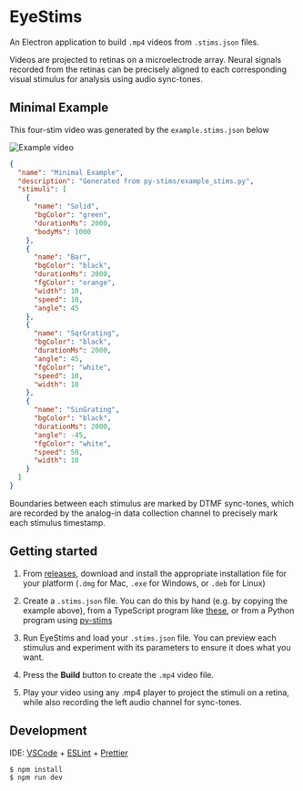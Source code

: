 # EyeStims

An Electron application to build `.mp4` videos from `.stims.json` files.

Videos are projected to retinas on a microelectrode array.
Neural signals recorded from the retinas can be precisely aligned to each corresponding visual stimulus for analysis using audio sync-tones.

## Minimal Example
This four-stim video was generated by the `example.stims.json` below

![Example video](example.stims.gif)

```json
{
  "name": "Minimal Example",
  "description": "Generated from py-stims/example_stims.py",
  "stimuli": [
    {
      "name": "Solid",
      "bgColor": "green",
      "durationMs": 2000,
      "bodyMs": 1000
    },
    {
      "name": "Bar",
      "bgColor": "black",
      "durationMs": 2000,
      "fgColor": "orange",
      "width": 10,
      "speed": 10,
      "angle": 45
    },
    {
      "name": "SqrGrating",
      "bgColor": "black",
      "durationMs": 2000,
      "angle": 45,
      "fgColor": "white",
      "speed": 10,
      "width": 10
    },
    {
      "name": "SinGrating",
      "bgColor": "black",
      "durationMs": 2000,
      "angle": -45,
      "fgColor": "white",
      "speed": 50,
      "width": 10
    }
  ]
}
```

Boundaries between each stimulus are marked by DTMF sync-tones, which are recorded by the analog-in data collection channel to precisely mark each stimulus timestamp.

## Getting started

1. From [releases](https://github.com/upstate-babino-lab/eye-stims/releases), download and install the appropriate installation file for your platform (`.dmg` for Mac, `.exe` for Windows, or `.deb` for Linux)

2. Create a `.stims.json` file. You can do this by hand (e.g. by copying the example above), from a TypeScript program like [these](https://github.com/upstate-babino-lab/eye-stims/tree/main/tools), or from a Python program using [py-stims](https://github.com/upstate-babino-lab/py-stims)

3. Run EyeStims and load your `.stims.json` file. You can preview each stimulus and experiment with its parameters to ensure it does what you want.

4. Press the **Build** button to create the `.mp4` video file.

5. Play your video using any .mp4 player to project the stimuli on a retina, while also recording the left audio channel for sync-tones.

## Development

IDE: [VSCode](https://code.visualstudio.com/) + [ESLint](https://marketplace.visualstudio.com/items?itemName=dbaeumer.vscode-eslint) + [Prettier](https://marketplace.visualstudio.com/items?itemName=esbenp.prettier-vscode)

```bash
$ npm install
$ npm run dev
```
